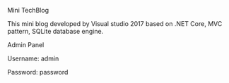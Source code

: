 
Mini TechBlog

This mini blog developed by Visual studio 2017 based on .NET Core, MVC pattern, SQLite database engine.

Admin Panel

Username: admin

Password: password
